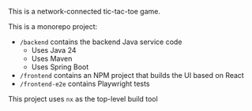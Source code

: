 This is a network-connected tic-tac-toe game. 

This is a monorepo project:
  - `/backend` contains the backend Java service code
    - Uses Java 24
    - Uses Maven
    - Uses Spring Boot
  - `/frontend` contains an NPM project that builds the UI based on React
  - `/frontend-e2e` contains Playwright tests

This project uses `nx` as the top-level build tool

